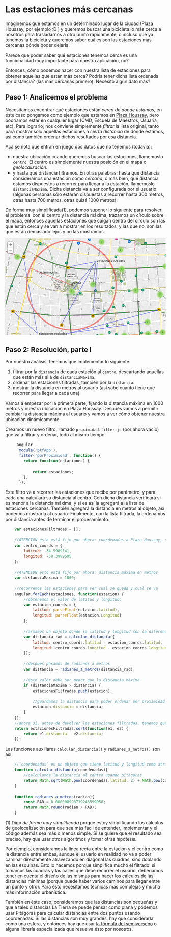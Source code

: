 # Las estaciones más cercanas

 Imaginemos que estamos en un determinado lugar de la ciudad (Plaza Houssay, por ejemplo :D ) y queremos buscar una bicicleta lo más cerca a nosotros para trasladarnos a otro punto rápidamente, o incluso que ya tenemos la bicicleta y queremos saber cuáles son las estaciones más cercanas dónde poder dejarla. 
 
 Parece que poder saber qué estaciones tenemos cerca es una funcionalidad muy importante para nuestra aplicación, no?
 
 Entonces, cómo podemos hacer con nuestra lista de estaciones para obtener aquellas que están más cerca? Podría tener dicha lista ordenada por distancia? (las más cercanas primero). Necesito algún dato más?
 
## Paso 1: Analicemos el problema

 Necesitamos encontrar qué estaciones están *cerca de donde estamos*, en éste caso pongamos como ejemplo que estamos en [Plaza Houssay](https://www.google.com.ar/maps/place/Plaza+Dr.+Bernardo+Houssay/@-34.5989141,-58.3999595,17z/data=!3m1!4b1!4m5!3m4!1s0x95bcca944582dea1:0x1187bb1c0c4c27b0!8m2!3d-34.5989141!4d-58.3977708?hl=es), pero podríamos estar en cualquier lugar (CMD, Escuela de Maestros, Usuaria, etc). Para lograrlo, nos conviene simplemente *filtrar* la lista original, tanto para mostrar sólo aquellas estaciones a *cierta distancia* de dónde estamos, así como también ordenar dichos resultados por esa distancia.
 
 Acá se nota que entran en juego dos datos que no tenemos (todavía):
 
 - nuestra ubicación cuando queremos buscar las estaciones, llamemoslo `centro`. El centro es simplemente nuestra posición en el mapa o *geolocalización*.
 - y hasta qué distancia filtramos. En otras palabras: hasta qué distancia consideramos una estación como *cercana*, o más bien, qué distancia estamos dispuestos a recorrer para llegar a la estación, llamemoslo `distanciaMaxima`. Dicha distancia va a ser configurada por el usuario (algunas personas sólo estarán dispuestas a recorrer hasta 300 metros, otras hasta 700 metros, otras quizá 1000 metros).
 
 De forma muy simplificada(1), podemos suponer lo siguiente para resolver el problema: con el centro y la distancia máxima, trazamos un círculo sobre el mapa, entonces aquellas estaciones que caigan dentro del círculo son las que están cerca y se van a mostrar en los resultados, y las que no, son las que están demasiado lejos y no las mostramos.
 
 ![Mapa de estaciones](https://raw.githubusercontent.com/germanio/intro-a-angularjs/master/docs/capturas/filtro-proximidad-mapa.png)
 
## Paso 2: Resolución, parte I

 Por nuestro análisis, tenemos que implementar lo siguiente:
 
 1. filtrar por la `distancia` de cada estación al `centro`, descartando aquellas que están más allá de `distanciaMaxima`.
 1. ordenar las estaciones filtradas, también por la `distancia`.
 1. mostrar la distancia en metros al usuario (así sabe cuanto tiene que recorrer para llegar a cada una).
 
 Vamos a empezar por la primera parte, fijando la distancia máxima en 1000 metros y nuestra ubicación en Plaza Houssay. 
 Después vamos a permitir cambiar la distancia máxima al usuario y vamos a ver cómo obtener nuestra ubicación dinámicamente. 
 
 Creamos un nuevo filtro, llamado `proximidad.filter.js` (por ahora vacío) que va a filtrar y ordenar, todo al mismo tiempo:
 
```javascript
     angular.
      module('ptfApp').
      filter('porProximidad', function() {
        return function(estaciones) {

            return estaciones;
        };
      });
```
 
 Éste filtro va a recorrer las estaciones que recibe por parámetro, y para cada una calculará su distancia al centro. 
 Con dicha distancia verificará si es menor a la distancia máxima, y si es así la agregará a la lista de estaciones cercanas. 
 También agregará la distancia en metros al objeto, así podemos mostrarla al usuario.
 Finalmente, con la lista filtrada, la ordenamos por distancia antes de terminar el procesamiento:
 
```javascript
    var estacionesFiltradas = [];
        
    //ATENCION ésto está fijo por ahora: coordenadas a Plaza Houssay, sacadas de Google Maps
    var centro_coords = {
        latitud: -34.5989141,
        longitud: -58.3999595
    };

    //ATENCION ésto está fijo por ahora: distancia máxima en metros
    var distanciaMaxima = 1000;

    //recorremos las estaciones para ver cual se queda y cual se va
    angular.forEach(estaciones, function(estacion) {
        //obtenemos el valor de latitud y longitud:
        var estacion_coords = {
            latitud: parseFloat(estacion.Latitud),
            longitud: parseFloat(estacion.Longitud)
        };

        //armamos un objeto donde la latitud y longitud son la diferencia entre el centro y la estación
        var distancia_rad = calcular_distancia({
            latitud: centro_coords.latitud - estacion_coords.latitud,
            longitud: centro_coords.longitud - estacion_coords.longitud
        });

        //después pasamos de radianes a metros
        var distancia = radianes_a_metros(distancia_rad);

        //éste valor debe ser menor que la distancia máxima
        if (distanciaMaxima > distancia) {
            estacionesFiltradas.push(estacion);

            //guardamos la distancia para poder ordenar por proximidad
            estacion.distancia = distancia;
        }
    });
    //ahora si, antes de devolver las estaciones filtradas, tenemos que ordenarlas por proximidad
    return estacionesFiltradas.sort(function(e1, e2) {
        return e1.distancia - e2.distancia;
    });
```
 
Las funciones auxiliares `calcular_distancia()` y `radianes_a_metros()` son así:

```javascript
    //`coordenadas` es un objeto que tiene latitud y longitud como atributos, con valores en radianes
    function calcular_distancia(coordenadas){
        //calculamos la distancia al centro usando pitágoras
        return Math.sqrt(Math.pow(coordenadas.latitud, 2) + Math.pow(coordenadas.longitud, 2));
    }
    
    function radianes_a_metros(radian){
        const RAD = 0.000008998719243599958;
        return Math.round(radian / RAD);
    }
```
 
 (1) Digo *de forma muy simplificada* porque estoy simplificando los cálculos de geolocalización para que sea más fácil de entender, implementar y el código además sea más o menos simple. Si se quiere que el resultado sea preciso, hay que usar otros algoritmos y tomar otras hipótesis.
 
 Por ejemplo, consideramos la línea recta entre la estación y el centro como la distancia entre ambas, aunque el usuario en realidad no va a poder caminar directamente atravezando en diagonal las cuadras, sino doblando en las esquinas. Ésto lo hacemos porque simplifica mucho el filtrado: si tomamos las cuadras y las calles que debe recorrer el usuario, deberíamos tener en cuenta el diseño de las mismas para hacer los cálculos de las distancias mínimas (porque puede haber varios caminos para llegar entre un punto y otro). Para ésto necesitamos técnicas más complejas y mucha más información urbanística.
 
 También en éste caso, consideramos que las distancias son pequeñas y que a tales distancias La Tierra se puede pensar como plana y podemos usar Pitágoras para calcular distancias entre dos puntos usando coordenadas. Si las distancias son muy grandes, hay que considerarla como una esfera, y entonces hay que usar [la fórmula del semiverseno](https://es.wikipedia.org/wiki/F%C3%B3rmula_del_haversine) o alguna librería especializada que resuelva ésto por nosotros.
